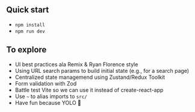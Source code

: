## Quick start

- `npm install`
- `npm run dev`

## To explore

- UI best practices ala Remix & Ryan Florence style
- Using URL search params to build initial state (e.g., for a search page)
- Centralized state managemend using Zustand/Redux Toolkit
- Form validation with Zod
- Battle test Vite so we can use it instead of create-react-app
- Use `~` to alias imports to `src/`
- Have fun because YOLO 🤪
